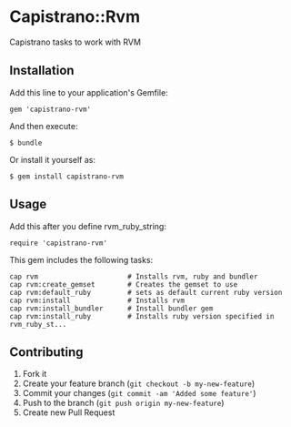 # Capistrano::Rvm

Capistrano tasks to work with RVM

## Installation

Add this line to your application's Gemfile:

    gem 'capistrano-rvm'

And then execute:

    $ bundle

Or install it yourself as:

    $ gem install capistrano-rvm

## Usage

Add this after you define rvm_ruby_string:

    require 'capistrano-rvm'

This gem includes the following tasks:

    cap rvm                      # Installs rvm, ruby and bundler
    cap rvm:create_gemset        # Creates the gemset to use
    cap rvm:default_ruby         # sets as default current ruby version
    cap rvm:install              # Installs rvm
    cap rvm:install_bundler      # Install bundler gem
    cap rvm:install_ruby         # Installs ruby version specified in rvm_ruby_st...


## Contributing

1. Fork it
2. Create your feature branch (`git checkout -b my-new-feature`)
3. Commit your changes (`git commit -am 'Added some feature'`)
4. Push to the branch (`git push origin my-new-feature`)
5. Create new Pull Request
